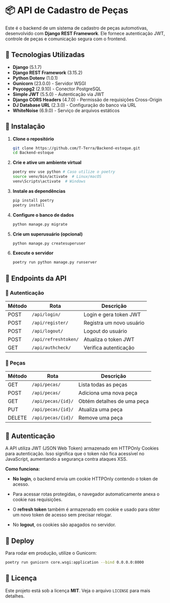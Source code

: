 # 📦 API de Cadastro de Peças

Este é o backend de um sistema de cadastro de peças automotivas, desenvolvido com **Django REST Framework**. Ele fornece autenticação JWT, controle de peças e comunicação segura com o frontend.

## 🚀 Tecnologias Utilizadas
- **Django** (5.1.7)
- **Django REST Framework** (3.15.2)
- **Python Dotenv** (1.0.1)
- **Gunicorn** (23.0.0) - Servidor WSGI
- **Psycopg2** (2.9.10) - Conector PostgreSQL
- **Simple JWT** (5.5.0) - Autenticação via JWT
- **Django CORS Headers** (4.7.0) - Permissão de requisições Cross-Origin
- **DJ Database URL** (2.3.0) - Configuração do banco via URL
- **WhiteNoise** (6.9.0) - Serviço de arquivos estáticos

## 📌 Instalação

1. **Clone o repositório**
   ```sh
   git clone https://github.com/T-Terra/Backend-estoque.git
   cd Backend-estoque
   ```

2. **Crie e ative um ambiente virtual**
   ```sh
   poetry env use python # Caso utilize o poetry
   source venv/bin/activate  # Linux/macOS
   venv\Scripts\activate  # Windows
   ```

3. **Instale as dependências**
   ```sh
   pip install poetry
   poetry install
   ```

4. **Configure o banco de dados**
   ```sh
   python manage.py migrate
   ```

5. **Crie um superusuário (opcional)**
   ```sh
   python manage.py createsuperuser
   ```

6. **Execute o servidor**
   ```sh
   poetry run python manage.py runserver
   ```

## 🔗 Endpoints da API

### 📌 Autenticação
| Método | Rota                  | Descrição |
|---------|-----------------------|-------------|
| POST    | `/api/login/`         | Login e gera token JWT |
| POST    | `/api/register/`      | Registra um novo usuário |
| POST    | `/api/logout/`        | Logout do usuário |
| POST    | `/api/refreshtoken/`  | Atualiza o token JWT |
| GET     | `/api/authcheck/`     | Verifica autenticação |

### 📌 Peças
| Método | Rota             | Descrição |
|---------|----------------|-------------|
| GET     | `/api/pecas/`   | Lista todas as peças |
| POST    | `/api/pecas/`   | Adiciona uma nova peça |
| GET     | `/api/pecas/{id}/` | Obtém detalhes de uma peça |
| PUT     | `/api/pecas/{id}/` | Atualiza uma peça |
| DELETE  | `/api/pecas/{id}/` | Remove uma peça |

## 🔐 Autenticação
A API utiliza JWT (JSON Web Token) armazenado em HTTPOnly Cookies para autenticação. Isso significa que o token não fica acessível no JavaScript, aumentando a segurança contra ataques XSS.

**Como funciona:**

- **No login**, o backend envia um cookie HTTPOnly contendo o token de acesso.

- Para acessar rotas protegidas, o navegador automaticamente anexa o cookie nas requisições.

- O **refresh token** também é armazenado em cookie e usado para obter um novo token de acesso sem precisar relogar.

- No **logout**, os cookies são apagados no servidor.


## 🚀 Deploy
Para rodar em produção, utilize o Gunicorn:
```sh
poetry run gunicorn core.wsgi:application --bind 0.0.0.0:8000
```

## 📝 Licença
Este projeto está sob a licença **MIT**. Veja o arquivo `LICENSE` para mais detalhes.

